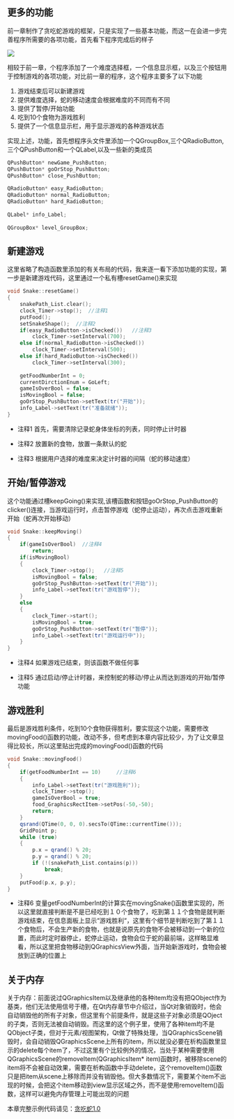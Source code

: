 ## 更多的功能

前一章制作了贪吃蛇游戏的框架，只是实现了一些基本功能，而这一在会进一步完善程序所需要的各项功能，首先看下程序完成后的样子

![](https://jxf2008-1302581379.cos.ap-nanjing.myqcloud.com/QtNotes/18-1.png)

相较于前一章，个程序添加了一个难度选择框，一个信息显示框，以及三个按钮用于控制游戏的各项功能，对比前一章的程序，这个程序主要多了以下功能

1. 游戏结束后可以新建游戏
2. 提供难度选择，蛇的移动速度会根据难度的不同而有不同
3. 提供了暂停/开始功能
4. 吃到10个食物为游戏胜利
5. 提供了一个信息显示栏，用于显示游戏的各种游戏状态

实现上述，功能，首先想程序头文件里添加一个QGroupBox,三个QRadioButton,三个QPushButton和一个QLabel,以及一些新的类成员
```c++
QPushButton* newGame_PushButton;
QPushButton* goOrStop_PushButton;
QPushButton* close_PushButton;
 
QRadioButton* easy_RadioButton;
QRadioButton* normal_RadioButton;
QRadioButton* hard_RadioButton;
 
QLabel* info_Label;
 
QGroupBox* level_GroupBox;
```

## 新建游戏

这里省略了构造函数里添加的有关布局的代码，我来逐一看下添加功能的实现，第一步是新建游戏代码，这里通过一个私有槽resetGame()来实现
```c++
void Snake::resetGame()
{
    snakePath_List.clear();  
    clock_Timer->stop();  //注释1
    putFood();    
    setSnakeShape();  //注释2
    if(easy_RadioButton->isChecked())   //注释3
        clock_Timer->setInterval(700);
    else if(normal_RadioButton->isChecked())
        clock_Timer->setInterval(500);
    else if(hard_RadioButton->isChecked())
        clock_Timer->setInterval(300);
 
    getFoodNumberInt = 0;   
    currentDirctionEnum = GoLeft;   
    gameIsOverBool = false;    
    isMovingBool = false;    
    goOrStop_PushButton->setText(tr("开始"));
    info_Label->setText(tr("准备就绪"));   
}
```
+ 注释1 首先，需要清除记录蛇身体坐标的列表，同时停止计时器

+ 注释2 放置新的食物，放置一条默认的蛇

+ 注释3 根据用户选择的难度来决定计时器的间隔（蛇的移动速度）

## 开始/暂停游戏

这个功能通过槽keepGoing()来实现,该槽函数和按钮goOrStop_PushButton的clicker()连接，当游戏运行时，点击暂停游戏（蛇停止运动），再次点击游戏重新开始（蛇再次开始移动）
```c++
void Snake::keepMoving()
{
    if(gameIsOverBool)  //注释4
        return;
    if(isMovingBool)
    {
        clock_Timer->stop();   //注释5
        isMovingBool = false;
        goOrStop_PushButton->setText(tr("开始"));
        info_Label->setText(tr("游戏暂停"));
    }
    else
    {
        clock_Timer->start();
        isMovingBool = true;
        goOrStop_PushButton->setText(tr("暂停"));
        info_Label->setText(tr("游戏运行中"));
    }
}
```
+ 注释4 如果游戏已结束，则该函数不做任何事

+ 注释5 通过启动/停止计时器，来控制蛇的移动/停止从而达到游戏的开始/暂停功能

## 游戏胜利

最后是游戏胜利条件，吃到10个食物获得胜利，要实现这个功能，需要修改movingFood()函数的功能，改动不多，但考虑到本章内容比较少，为了让文章显得比较长，所以这里贴出完成的movingFood()函数的代码
```c++
void Snake::movingFood()
{
    if(getFoodNumberInt == 10)     //注释6
    {
        info_Label->setText(tr("游戏胜利"));
        clock_Timer->stop();
        gameIsOverBool = true;
        food_GraphicsRectItem->setPos(-50,-50);   
        return;
    }
	qsrand(QTime(0, 0, 0).secsTo(QTime::currentTime()));
	GridPoint p;
	while (true)
	{
		p.x = qrand() % 20;
		p.y = qrand() % 20;
		if (!(snakePath_List.contains(p)))
			break;
	}
	putFood(p.x, p.y);
}
```
+ 注释6 变量getFoodNumberInt的计算实在movingSnake()函数里实现的，所以这里就直接判断是不是已经吃到１０个食物了，吃到第１１个食物是就判断游戏结束，在信息面板上显示“游戏胜利“，这里有个细节是判断吃到了第１１个食物后，不会生产新的食物，也就是说原先的食物不会被移动到一个新的位置，而此时定时器停止，蛇停止运动，食物会位于蛇的最前端，这样略显难看，所以这里把食物移动到QGraphicsView外面，当开始新游戏时，食物会被放到正确的位置上

## 关于内存

关于内存：前面说过QGraphicsItem以及继承他的各种item均没有把QObject作为基类，他们无法使用信号于槽，在Qt内存章节中介绍过，当Qt对象销毁时，他会自动销毁他的所有子对象，但这里有个前提条件，就是这些子对象必须是QOject的子类，否则无法被自动销毁。而这里的这个例子里，使用了各种item均不是QObject子类，但对于元素/视图架构，Qt做了特殊处理，当QGraphicsScene销毁时，会自动销毁QGraphicsScene上所有的item，所以就没必要在析构函数里显示的delete每个item了，不过这里有个比较例外的情况，当处于某种需要使用QGraphicsScene的removeItem(QGraphicsItem* item)函数时，被移除scene的item将不会被自动效果，需要在析构函数中手动delete，这个removeItem()函数只是把item从scene上移除而并没有销毁他。但大多数情况下，需要某个item不出现的时候，会把这个item移动到view显示区域之外，而不是使用removeItem()函数，这样可以避免内存管理上可能出现的问题

本章完整示例代码请见：[贪吃蛇1.0](https://github.com/jxf2008/Snake/tree/Snake1.0)